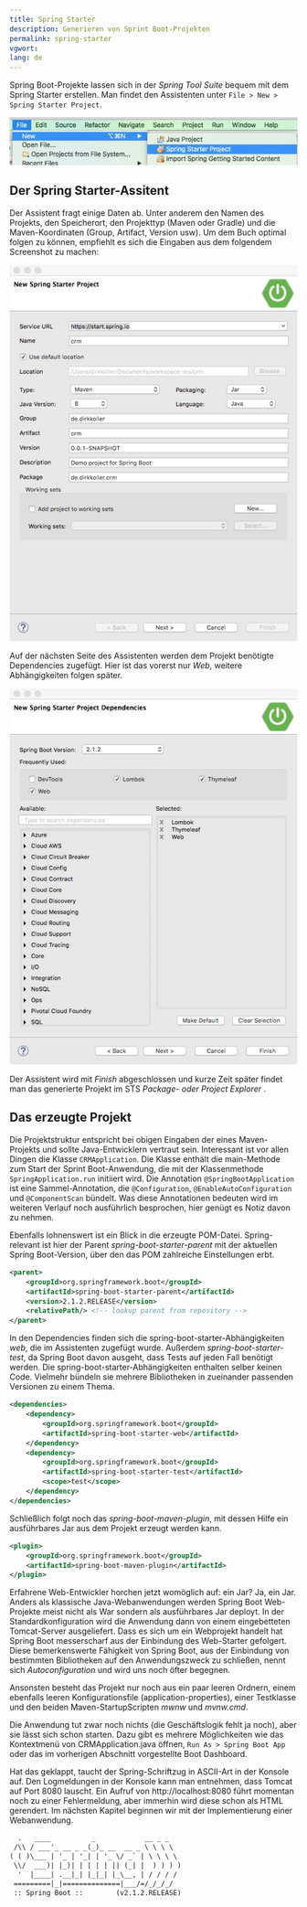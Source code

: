```yaml
---
title: Spring Starter
description: Generieren von Sprint Boot-Projekten
permalink: spring-starter
vgwort:
lang: de
---
```




Spring Boot-Projekte lassen sich in der *Spring Tool Suite* bequem mit dem Spring Starter erstellen. Man findet den Assistenten unter `File > New > Spring Starter Project`.

![Neues Projekt anlegen](./images/file-new-spring-starter-project.jpg)

## Der Spring Starter-Assitent

Der Assistent fragt einige Daten ab. Unter anderem den Namen des Projekts, den Speicherort, den Projekttyp (Maven oder Gradle) und die Maven-Koordinaten (Group, Artifact, Version usw). Um dem Buch optimal folgen zu können, empfiehlt es sich die Eingaben aus dem folgendem Screenshot zu machen:

![Neues Projekt anlegen mit Spring Starter](./images/new-spring-starter-project.jpg)

Auf der nächsten Seite des Assistenten werden dem Projekt benötigte Dependencies zugefügt. Hier ist das vorerst nur *Web*, weitere Abhängigkeiten folgen später. 

![Abhängigkeiten festlegen](./images/new-spring-starter-project-dependencies.jpg)

Der Assistent wird mit *Finish* abgeschlossen und kurze Zeit später findet man das generierte Projekt im STS *Package- oder Project Explorer* . 

## Das erzeugte Projekt

Die Projektstruktur entspricht bei obigen Eingaben der eines Maven-Projekts und sollte Java-Entwicklern vertraut sein. Interessant ist vor allen Dingen die Klasse `CRMApplication`. Die Klasse enthält die main-Methode zum Start der Sprint Boot-Anwendung, die mit der Klassenmethode `SpringApplication.run` initiiert wird. Die Annotation `@SpringBootApplication` ist eine Sammel-Annotation, die `@Configuration`, `@EnableAutoConfiguration` und `@ComponentScan` bündelt. Was diese Annotationen bedeuten wird im weiteren Verlauf noch ausführlich besprochen, hier genügt es Notiz davon zu nehmen.

Ebenfalls lohnenswert ist ein Blick in die erzeugte POM-Datei. Spring-relevant ist hier der Parent *spring-boot-starter-parent* mit der aktuellen Spring Boot-Version, über den das POM zahlreiche Einstellungen erbt.

```xml
<parent>
	<groupId>org.springframework.boot</groupId>
	<artifactId>spring-boot-starter-parent</artifactId>
	<version>2.1.2.RELEASE</version>
	<relativePath/> <!-- lookup parent from repository -->
</parent>
```

In den Dependencies finden sich die spring-boot-starter-Abhängigkeiten *web*, die im Assistenten zugefügt wurde. Außerdem *spring-boot-starter-test*, da Spring Boot davon ausgeht, dass Tests auf jeden Fall benötigt werden. Die spring-boot-starter-Abhängigkeiten enthalten selber keinen Code. Vielmehr bündeln sie mehrere Bibliotheken in zueinander passenden Versionen zu einem Thema.

```xml
<dependencies>
	<dependency>
		<groupId>org.springframework.boot</groupId>
		<artifactId>spring-boot-starter-web</artifactId>
	</dependency>
	<dependency>
		<groupId>org.springframework.boot</groupId>
		<artifactId>spring-boot-starter-test</artifactId>
		<scope>test</scope>
	</dependency>
</dependencies>
```

Schließlich folgt noch das *spring-boot-maven-plugin*, mit dessen Hilfe ein ausführbares Jar aus dem Projekt erzeugt werden kann. 

```xml
<plugin>
	<groupId>org.springframework.boot</groupId>
	<artifactId>spring-boot-maven-plugin</artifactId>
</plugin>
```

Erfahrene Web-Entwickler horchen jetzt womöglich auf: ein Jar? Ja, ein Jar. Anders als klassische Java-Webanwendungen werden Spring Boot Web-Projekte meist nicht als War sondern als ausführbares Jar deployt. In der Standardkonfiguration wird die Anwendung dann von einem eingebetteten Tomcat-Server ausgeliefert. Dass es sich um ein Webprojekt handelt hat Spring Boot messerscharf aus der Einbindung des Web-Starter gefolgert. Diese bemerkenswerte Fähigkeit von Spring Boot, aus der Einbindung von bestimmten Bibliotheken auf den Anwendungszweck zu schließen, nennt sich *Autoconfiguration* und wird uns noch öfter begegnen.

Ansonsten besteht das Projekt nur noch aus ein paar leeren Ordnern, einem ebenfalls leeren Konfigurationsfile (application-properties), einer Testklasse und den beiden Maven-StartupScripten *mwnw* und *mvnw.cmd*. 

Die Anwendung tut zwar noch nichts (die Geschäftslogik fehlt ja noch), aber sie lässt sich schon starten. Dazu gibt es mehrere Möglichkeiten wie das Kontextmenü von CRMApplication.java öffnen, `Run As > Spring Boot App` oder das im vorherigen Abschnitt vorgestellte Boot Dashboard. 

Hat das geklappt, taucht der Spring-Schriftzug in ASCII-Art in der Konsole auf. Den Logmeldungen in der Konsole kann man entnehmen, dass Tomcat auf Port 8080 lauscht. Ein Aufruf von http://localhost:8080 führt momentan noch zu einer Fehlermeldung, aber immerhin wird diese schon als HTML gerendert. Im nächsten Kapitel beginnen wir mit der Implementierung einer Webanwendung.

```
  .   ____          _            __ _ _
 /\\ / ___'_ __ _ _(_)_ __  __ _ \ \ \ \
( ( )\___ | '_ | '_| | '_ \/ _` | \ \ \ \
 \\/  ___)| |_)| | | | | || (_| |  ) ) ) )
  '  |____| .__|_| |_|_| |_\__, | / / / /
 =========|_|==============|___/=/_/_/_/
 :: Spring Boot ::        (v2.1.2.RELEASE)
```


[^1]: https://start.spring.io
[^2]:https://spring.io/tools
[^3]: https://projectlombok.org



